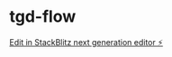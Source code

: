# tgd-flow

[Edit in StackBlitz next generation editor ⚡️](https://stackblitz.com/~/github.com/Mhmdabdeltawab/tgd-flow)